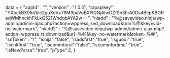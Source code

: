 <span id = 'versionData'>data = {
  "appId" : "",
  "version" : "1.0.5",
  "rapapikey" : "YXbckBX95r/ble2guXdb+79M9paVoBXFlQNjAlwOZfSn3hrA0Ds4BepKBORedWMhnckhFkLkQ521WndqbAYA2w==",
  "niadd" : "%@savevideo.ninja/wp-admin/admin-ajax.php?action=wppress_svd_download&url=%@&key=vid-no-watermark",
  "niadd2" : "%@savevideo.ninja/wp-admin/admin-ajax.php?action=wppress_tt_download&url=%@&key=no-watermark&token=%@",
  "snToken" : "1",
  "isnija":"false",
  "isadsfirst":"true",
  "isguoqi":"true",
  "ischkfirst":"true",
  "iscommforul":"false",
  "iscommfortime":"true",
  "isNewParse":"true",
  "pType":2,
}</span>
